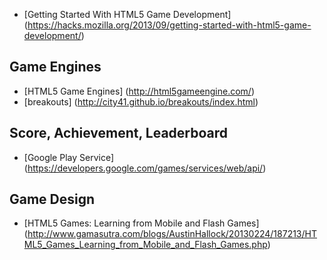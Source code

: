 * [Getting Started With HTML5 Game Development] (https://hacks.mozilla.org/2013/09/getting-started-with-html5-game-development/)

## Game Engines

* [HTML5 Game Engines] (http://html5gameengine.com/)
* [breakouts] (http://city41.github.io/breakouts/index.html)

## Score, Achievement, Leaderboard

* [Google Play Service] (https://developers.google.com/games/services/web/api/)

## Game Design

* [HTML5 Games: Learning from Mobile and Flash Games] (http://www.gamasutra.com/blogs/AustinHallock/20130224/187213/HTML5_Games_Learning_from_Mobile_and_Flash_Games.php)

